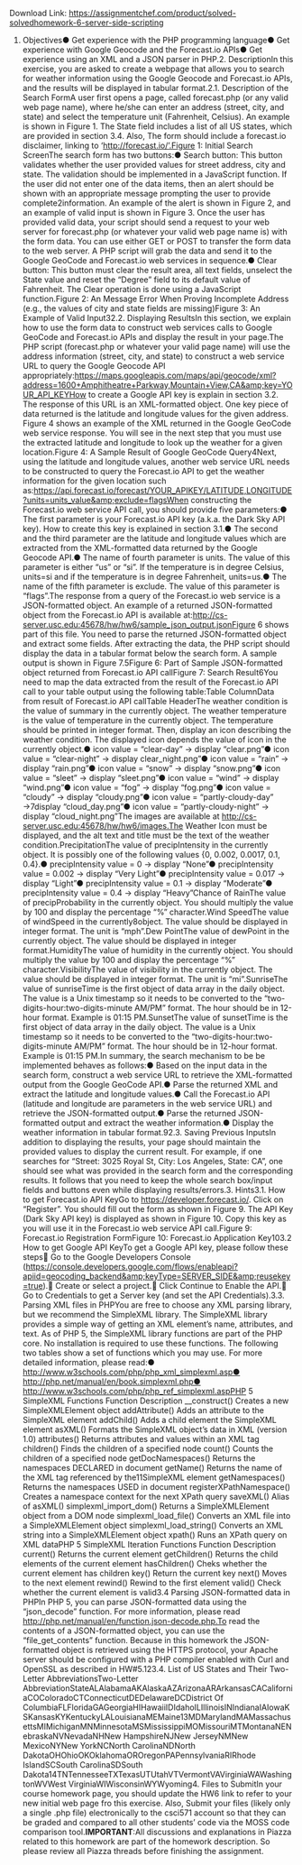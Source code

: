 Download Link: https://assignmentchef.com/product/solved-solvedhomework-6-server-side-scripting
<br>
1. Objectives● Get experience with the PHP programming language● Get experience with Google Geocode and the Forecast.io APIs● Get experience using an XML and a JSON parser in PHP.2. DescriptionIn this exercise, you are asked to create a webpage that allows you to search for weather information using the Google Geocode and Forecast.io APIs, and the results will be displayed in tabular format.2.1. Description of the Search FormA user first opens a page, called forecast.php (or any valid web page name), where he/she can enter an address (street, city, and state) and select the temperature unit (Fahrenheit, Celsius). An example is shown in Figure 1. The State field includes a list of all US states, which are provided in section 3.4. Also, The form should include a forecast.io disclaimer, linking to ‘http://forecast.io/’.Figure 1: Initial Search ScreenThe search form has two buttons:● Search button: This button validates whether the user provided values for street address, city and state. The validation should be implemented in a JavaScript function. If the user did not enter one of the data items, then an alert should be shown with an appropriate message prompting the user to provide complete2information. An example of the alert is shown in Figure 2, and an example of valid input is shown in Figure 3. Once the user has provided valid data, your script should send a request to your web server for forecast.php (or whatever your valid web page name is) with the form data. You can use either GET or POST to transfer the form data to the web server. A PHP script will grab the data and send it to the Google GeoCode and Forecast.io web services in sequence.● Clear button: This button must clear the result area, all text fields, unselect the State value and reset the “Degree” field to its default value of Fahrenheit. The Clear operation is done using a JavaScript function.Figure 2: An Message Error When Proving Incomplete Address (e.g., the values of city and state fields are missing)Figure 3: An Example of Valid Input32.2. Displaying ResultsIn this section, we explain how to use the form data to construct web services calls to Google GeoCode and Forecast.io APIs and display the result in your page.The PHP script (forecast.php or whatever your valid page name) will use the address information (street, city, and state) to construct a web service URL to query the Google Geocode API appropriately:https://maps.googleapis.com/maps/api/geocode/xml?address=1600+Amphitheatre+Parkway,Mountain+View,CA&amp;key=YOUR_API_KEYHow to create a Google API key is explain in section 3.2. The response of this URL is an XML-formatted object. One key piece of data returned is the latitude and longitude values for the given address. Figure 4 shows an example of the XML returned in the Google GeoCode web service response. You will see in the next step that you must use the extracted latitude and longitude to look up the weather for a given location.Figure 4: A Sample Result of Google GeoCode Query4Next, using the latitude and longitude values, another web service URL needs to be constructed to query the Forecast.io API to get the weather information for the given location such as:https://api.forecast.io/forecast/YOUR_APIKEY/LATITUDE,LONGITUDE?units=units_value&amp;exclude=flagsWhen constructing the Forecast.io web service API call, you should provide five parameters:● The first parameter is your Forecast.io API key (a.k.a. the Dark Sky API key). How to create this key is explained in section 3.1.● The second and the third parameter are the latitude and longitude values which are extracted from the XML-formatted data returned by the Google Geocode API.● The name of fourth parameter is units. The value of this parameter is either “us” or “si”. If the temperature is in degree Celsius, units=si and if the temperature is in degree Fahrenheit, units=us.● The name of the fifth parameter is exclude. The value of this parameter is “flags”.The response from a query of the Forecast.io web service is a JSON-formatted object. An example of a returned JSON-formatted object from the Forecast.io API is available at:http://cs-server.usc.edu:45678/hw/hw6/sample_json_output.jsonFigure 6 shows part of this file. You need to parse the returned JSON-formatted object and extract some fields. After extracting the data, the PHP script should display the data in a tabular format below the search form. A sample output is shown in Figure 7.5Figure 6: Part of Sample JSON-formatted object returned from Forecast.io API callFigure 7: Search Result6You need to map the data extracted from the result of the Forecast.io API call to your table output using the following table:Table ColumnData from result of Forecast.io API callTable HeaderThe weather condition is the value of summary in the currently object. The weather temperature is the value of temperature in the currently object. The temperature should be printed in integer format. Then, display an icon describing the weather condition. The displayed icon depends the value of icon in the currently object.● icon value = “clear-day” → display “clear.png”● icon value = “clear-night” → display clear_night.png”● icon value = “rain” → display “rain.png”● icon value = “snow” → display “snow.png”● icon value = “sleet” → display “sleet.png”● icon value = “wind” → display “wind.png”● icon value = “fog” → display “fog.png”● icon value = “cloudy” → display “cloudy.png”● icon value = “partly-cloudy-day” →7display “cloud_day.png”● icon value = “partly-cloudy-night” → display “cloud_night.png”The images are available at http://cs-server.usc.edu:45678/hw/hw6/images.The Weather Icon must be displayed, and the alt text and title must be the text of the weather condition.PrecipitationThe value of precipIntensity in the currently object. It is possibly one of the following values {0, 0.002, 0.0017, 0.1, 0.4}.● precipIntensity value = 0 → display “None”● precipIntensity value = 0.002 → display “Very Light”● precipIntensity value = 0.017 → display “Light”● precipIntensity value = 0.1 → display “Moderate”● precipIntensity value = 0.4 → display “Heavy”Chance of RainThe value of precipProbability in the currently object. You should multiply the value by 100 and display the percentage “%” character.Wind SpeedThe value of windSpeed in the currently8object. The value should be displayed in integer format. The unit is “mph”.Dew PointThe value of dewPoint in the currently object. The value should be displayed in integer format.HumidityThe value of humidity in the currently object. You should multiply the value by 100 and display the percentage “%” character.VisibilityThe value of visibility in the currently object. The value should be displayed in integer format. The unit is “mi”.SunriseThe value of sunriseTime is the first object of data array in the daily object. The value is a Unix timestamp so it needs to be converted to the “two-digits-hour:two-digits-minute AM/PM” format. The hour should be in 12-hour format. Example is 01:15 PM.SunsetThe value of sunsetTime is the first object of data array in the daily object. The value is a Unix timestamp so it needs to be converted to the “two-digits-hour:two-digits-minute AM/PM” format. The hour should be in 12-hour format. Example is 01:15 PM.In summary, the search mechanism to be be implemented behaves as follows:● Based on the input data in the search form, construct a web service URL to retrieve the XML-formatted output from the Google GeoCode API.● Parse the returned XML and extract the latitude and longitude values.● Call the Forecast.io API (latitude and longitude are parameters in the web service URL) and retrieve the JSON-formatted output.● Parse the returned JSON-formatted output and extract the weather information.● Display the weather information in tabular format.92.3. Saving Previous InputsIn addition to displaying the results, your page should maintain the provided values to display the current result. For example, if one searches for “Street: 3025 Royal St, City: Los Angeles, State: CA”, one should see what was provided in the search form and the corresponding results. It follows that you need to keep the whole search box/input fields and buttons even while displaying results/errors.3. Hints3.1. How to get Forecast.io API KeyGo to https://developer.forecast.io/. Click on “Register”. You should fill out the form as shown in Figure 9. The API Key (Dark Sky API key) is displayed as shown in Figure 10. Copy this key as you will use it in the Forecast.io web service API call.Figure 9: Forecast.io Registration FormFigure 10: Forecast.io Application Key103.2 How to get Google API KeyTo get a Google API key, please follow these steps Go to the Google Developers Console (https://console.developers.google.com/flows/enableapi?apiid=geocoding_backend&amp;keyType=SERVER_SIDE&amp;reusekey=true). Create or select a project. Click Continue to Enable the API. Go to Credentials to get a Server key (and set the API Credentials).3.3. Parsing XML files in PHPYou are free to choose any XML parsing library, but we recommend the SimpleXML library. The SimpleXML library provides a simple way of getting an XML element’s name, attributes, and text. As of PHP 5, the SimpleXML library functions are part of the PHP core. No installation is required to use these functions. The following two tables show a set of functions which you may use. For more detailed information, please read:● http://www.w3schools.com/php/php_xml_simplexml.asp● http://php.net/manual/en/book.simplexml.php● http://www.w3schools.com/php/php_ref_simplexml.aspPHP 5 SimpleXML Functions Function Description __construct() Creates a new SimpleXMLElement object addAttribute() Adds an attribute to the SimpleXML element addChild() Adds a child element the SimpleXML element asXML() Formats the SimpleXML object’s data in XML (version 1.0) attributes() Returns attributes and values within an XML tag children() Finds the children of a specified node count() Counts the children of a specified node getDocNamespaces() Returns the namespaces DECLARED in document getName() Returns the name of the XML tag referenced by the11SimpleXML element getNamespaces() Returns the namespaces USED in document registerXPathNamespace() Creates a namespace context for the next XPath query saveXML() Alias of asXML() simplexml_import_dom() Returns a SimpleXMLElement object from a DOM node simplexml_load_file() Converts an XML file into a SimpleXMLElement object simplexml_load_string() Converts an XML string into a SimpleXMLElement object xpath() Runs an XPath query on XML dataPHP 5 SimpleXML Iteration Functions Function Description current() Returns the current element getChildren() Returns the child elements of the current element hasChildren() Cheks whether the current element has children key() Return the current key next() Moves to the next element rewind() Rewind to the first element valid() Check whether the current element is valid3.4 Parsing JSON-formatted data in PHPIn PHP 5, you can parse JSON-formatted data using the “json_decode” function. For more information, please read http://php.net/manual/en/function.json-decode.php.To read the contents of a JSON-formatted object, you can use the “file_get_contents” function. Because in this homework the JSON-formatted object is retrieved using the HTTPS protocol, your Apache server should be configured with a PHP compiler enabled with Curl and OpenSSL as described in HW#5.123.4. List of US States and Their Two-Letter AbbreviationsTwo-Letter AbbreviationStateALAlabamaAKAlaskaAZArizonaARArkansasCACaliforniaCOColoradoCTConnecticutDEDelawareDCDistrict Of ColumbiaFLFloridaGAGeorgiaHIHawaiiIDIdahoILIllinoisINIndianaIAIowaKSKansasKYKentuckyLALouisianaMEMaine13MDMarylandMAMassachusettsMIMichiganMNMinnesotaMSMississippiMOMissouriMTMontanaNENebraskaNVNevadaNHNew HampshireNJNew JerseyNMNew MexicoNYNew YorkNCNorth CarolinaNDNorth DakotaOHOhioOKOklahomaOROregonPAPennsylvaniaRIRhode IslandSCSouth CarolinaSDSouth Dakota14TNTennesseeTXTexasUTUtahVTVermontVAVirginiaWAWashingtonWVWest VirginiaWIWisconsinWYWyoming4. Files to SubmitIn your course homework page, you should update the HW6 link to refer to your new initial web page fro this exercise. Also, Submit your files (likely only a single .php file) electronically to the csci571 account so that they can be graded and compared to all other students’ code via the MOSS code comparison tool.**IMPORTANT**:All discussions and explanations in Piazza related to this homework are part of the homework description. So please review all Piazza threads before finishing the assignment.